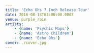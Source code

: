 ```yaml
---
title: 'Echo Ohs 7 Inch Release Tour'
date: 2016-08-14T03:00:00.000Z
venue: purple_rain
artists:
    - {name: 'Psychic Maps'}
    - {name: 'Astro Children'}
    - {name: 'Echo Ohs'}
cover: ./cover.jpg
---
```

